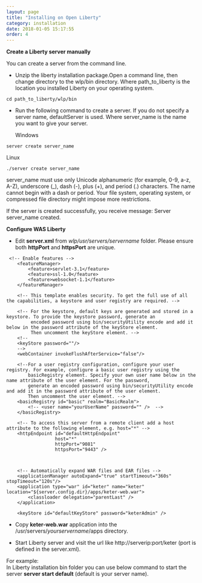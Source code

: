 ```yaml
---
layout: page
title: "Installing on Open Liberty"
category: installation
date: 2018-01-05 15:17:55
order: 4
---
```



**Create a Liberty server manually** 

You can create a server from the command line.

* Unzip the liberty installation package.Open a command line, then change directory to the wlp/bin directory.
Where path_to_liberty is the location you installed Liberty on your operating system.

``` 
cd path_to_liberty/wlp/bin
``` 
* Run the following command to create a server. If you do not specify a server name, defaultServer is used.
Where server_name is the name you want to give your server.

  Windows  
``` 
server create server_name  
``` 
  Linux  
``` 
./server create server_name  
``` 
server_name must use only Unicode alphanumeric (for example, 0-9, a-z, A-Z), underscore (_), dash (-), plus (+), and period (.) characters. The name cannot begin with a dash or period. Your file system, operating system, or compressed file directory might impose more restrictions.

If the server is created successfully, you receive message: Server server_name created.
	
**Configure WAS Liberty**  

* Edit **server.xml** from *wlp/usr/servers/servername* folder.  Please ensure both **httpPort** and **httpsPort** are unique.

```    
 <!-- Enable features -->
    <featureManager>
        <feature>servlet-3.1</feature>
		<feature>ssl-1.0</feature>
        <feature>websocket-1.1</feature>
    </featureManager>

    <!-- This template enables security. To get the full use of all the capabilities, a keystore and user registry are required. -->
    
    <!-- For the keystore, default keys are generated and stored in a keystore. To provide the keystore password, generate an 
         encoded password using bin/securityUtility encode and add it below in the password attribute of the keyStore element. 
         Then uncomment the keyStore element. -->
    <!--
    <keyStore password=""/> 
    -->
    <webContainer invokeFlushAfterService="false"/>
    
    <!--For a user registry configuration, configure your user registry. For example, configure a basic user registry using the
        basicRegistry element. Specify your own user name below in the name attribute of the user element. For the password, 
        generate an encoded password using bin/securityUtility encode and add it in the password attribute of the user element. 
        Then uncomment the user element. -->
    <basicRegistry id="basic" realm="BasicRealm"> 
        <!-- <user name="yourUserName" password="" />  --> 
    </basicRegistry>
    
    <!-- To access this server from a remote client add a host attribute to the following element, e.g. host="*" -->
    <httpEndpoint id="defaultHttpEndpoint"
				  host="*"
                  httpPort="9081"
                  httpsPort="9443" />
				  

                  
    <!-- Automatically expand WAR files and EAR files -->
    <applicationManager autoExpand="true" startTimeout="360s" stopTimeout="120s"/> 
	<application type="war" id="keter" name="keter" location="${server.config.dir}/apps/keter-web.war">
		<classloader delegation="parentLast" />
    </application>
	
	<keyStore id="defaultKeyStore" password="keterAdmin" />

```  
    

* Copy **keter-web.war** application into the /usr/servers/*yourservername*/apps directory.

* Start Liberty server and visit the url like http://serverip:port/keter (port is defined in the server.xml).

For example:  
In Liberty installation bin folder you can use below command to start the server
**server start default** (default is your server name).

[1]: ../installation/installation-integrate-def.html






